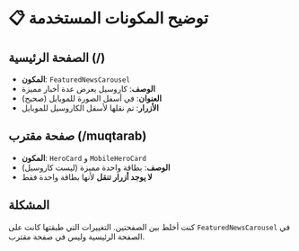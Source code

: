 # 📋 توضيح المكونات المستخدمة

## الصفحة الرئيسية (/)
- **المكون**: `FeaturedNewsCarousel`
- **الوصف**: كاروسيل يعرض عدة أخبار مميزة
- **العنوان**: في أسفل الصورة للموبايل (صحيح)
- **الأزرار**: تم نقلها لأسفل الكاروسيل للموبايل

## صفحة مقترب (/muqtarab)
- **المكون**: `HeroCard` و `MobileHeroCard`
- **الوصف**: بطاقة واحدة مميزة (ليست كاروسيل)
- **لا يوجد أزرار تنقل** لأنها بطاقة واحدة فقط

## المشكلة
كنت أخلط بين الصفحتين. التغييرات التي طبقتها كانت على `FeaturedNewsCarousel` في الصفحة الرئيسية وليس في صفحة مقترب.
